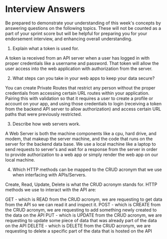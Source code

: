 # Interview Answers
Be prepared to demonstrate your understanding of this week's concepts by answering questions on the following topics. These will not be counted as a part of your sprint score but will be helpful for preparing you for your endorsement interview, and enhancing overall understanding.


1. Explain what a token is used for.

A token ia received from an API server when a user has logged in with proper credentials like a username and password. That token will allow the user access into the web application with authorization from the server.

2. What steps can you take in your web apps to keep your data secure?

You can create Private Routes that restrict any person without the proper credentials from accessing certain URL routes within your application. Pairing this with validation so that it requires a user to create a profile or account on your app, and using those credentials to login (receiving a token from the backend API server to allow authorization) and access certain URL paths that were previously restricted. 

3. Describe how web servers work.

A Web Server is both the machine components like a cpu, hard drive, and modem, that makeup the server machine, and the code that runs on the server for the backend data base. We use a local machine like a laptop to send requests to server's and wait for a response from the server in order to provide authorization to a web app or simply render the web app on our local machine. 

4. Which HTTP methods can be mapped to the CRUD acronym that we use when interfacing with APIs/Servers.

Create, Read, Update, Delete is what the CRUD acronym stands for. HTTP methods we use to interact with the API are:

GET - which is READ from the CRUD acronym, we are requesting to get data from the API so we can read it and inspect it. 
POST - which is CREATE from the CRUD acronym, we are requesting to add something newly created to the data on the API
PUT - which is UPDATE from the CRUD acronym, we are requesting to update some piece of data that was already part of the data on the API
DELETE - which is DELETE from the CRUD acronym, we are requesting to delete a specific part of the data that is hosted on the API